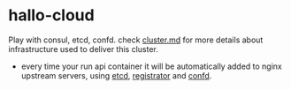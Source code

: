 # hallo-cloud
Play with consul, etcd, confd. check [cluster.md](https://github.com/waleedsamy/hallo-consul/blob/master/cluster.md) for more details about infrastructure used to deliver this cluster.

* every time your run api container it will be automatically added to nginx upstream servers, using [etcd](https://github.com/coreos/etcd), [registrator](http://gliderlabs.com/registrator/latest/) and [confd](http://www.confd.io/).
